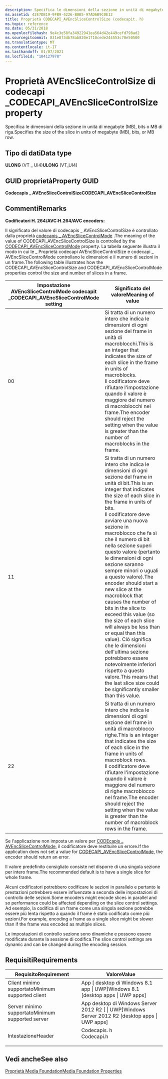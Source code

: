 ```yaml
---
description: Specifica le dimensioni della sezione in unità di megabyte (MB), bits o MB di riga.
ms.assetid: 42E7DB19-9FB9-4226-B0B5-97AD6B9C0E12
title: Proprietà CODECAPI_AVEncSliceControlSize (codecapit. h)
ms.topic: reference
ms.date: 05/31/2018
ms.openlocfilehash: 9e4c3e58fa34922941ea564d42e449cefd798ad2
ms.sourcegitcommit: 831e8f3db78ab820e1710cede244553c70e50500
ms.translationtype: MT
ms.contentlocale: it-IT
ms.lasthandoff: 01/07/2021
ms.locfileid: "104127978"
---
```

# <a name="codecapi_avencslicecontrolsize-property"></a><span data-ttu-id="5f9e4-103">Proprietà AVEncSliceControlSize di codecapi \_</span><span class="sxs-lookup"><span data-stu-id="5f9e4-103">CODECAPI\_AVEncSliceControlSize property</span></span>

<span data-ttu-id="5f9e4-104">Specifica le dimensioni della sezione in unità di megabyte (MB), bits o MB di riga.</span><span class="sxs-lookup"><span data-stu-id="5f9e4-104">Specifies the size of the slice in units of megabyte (MB), bits, or MB row.</span></span>

## <a name="data-type"></a><span data-ttu-id="5f9e4-105">Tipo di dati</span><span class="sxs-lookup"><span data-stu-id="5f9e4-105">Data type</span></span>

<span data-ttu-id="5f9e4-106">**ULONG** (VT \_ UI4)</span><span class="sxs-lookup"><span data-stu-id="5f9e4-106">**ULONG** (VT\_UI4)</span></span>

## <a name="property-guid"></a><span data-ttu-id="5f9e4-107">GUID proprietà</span><span class="sxs-lookup"><span data-stu-id="5f9e4-107">Property GUID</span></span>

<span data-ttu-id="5f9e4-108">**Codecapis \_ AVEncSliceControlSize**</span><span class="sxs-lookup"><span data-stu-id="5f9e4-108">**CODECAPI\_AVEncSliceControlSize**</span></span>

## <a name="remarks"></a><span data-ttu-id="5f9e4-109">Commenti</span><span class="sxs-lookup"><span data-stu-id="5f9e4-109">Remarks</span></span>

<span data-ttu-id="5f9e4-110">**Codificatori H. 264/AVC:**</span><span class="sxs-lookup"><span data-stu-id="5f9e4-110">**H.264/AVC encoders:**</span></span>

<span data-ttu-id="5f9e4-111">Il significato del valore di codecapis \_ AVEncSliceControlSize è controllato dalla proprietà [codecapis \_ AVEncSliceControlMode](codecapi-avencslicecontrolmode.md) .</span><span class="sxs-lookup"><span data-stu-id="5f9e4-111">The meaning of the value of CODECAPI\_AVEncSliceControlSize is controlled by the [CODECAPI\_AVEncSliceControlMode](codecapi-avencslicecontrolmode.md) property.</span></span> <span data-ttu-id="5f9e4-112">La tabella seguente illustra il modo in cui le \_ Proprietà codecapi AVEncSliceControlSize e codecapi \_ AVEncSliceControlMode controllano le dimensioni e il numero di sezioni in un frame.</span><span class="sxs-lookup"><span data-stu-id="5f9e4-112">The following table illustrates how the CODECAPI\_AVEncSliceControlSize and CODECAPI\_AVEncSliceControlMode properties control the size and number of slices in a frame.</span></span>



| <span data-ttu-id="5f9e4-113">Impostazione AVEncSliceControlMode codecapit \_</span><span class="sxs-lookup"><span data-stu-id="5f9e4-113">CODECAPI\_AVEncSliceControlMode setting</span></span> | <span data-ttu-id="5f9e4-114">Significato del valore</span><span class="sxs-lookup"><span data-stu-id="5f9e4-114">Meaning of value</span></span>                                                                                                                                                                                                                                                                                                                                                                                           |
|-----------------------------------------|------------------------------------------------------------------------------------------------------------------------------------------------------------------------------------------------------------------------------------------------------------------------------------------------------------------------------------------------------------------------------------------------------------|
| <span data-ttu-id="5f9e4-115">0</span><span class="sxs-lookup"><span data-stu-id="5f9e4-115">0</span></span>                                       | <span data-ttu-id="5f9e4-116">Si tratta di un numero intero che indica le dimensioni di ogni sezione del frame in unità di macroblocchi.</span><span class="sxs-lookup"><span data-stu-id="5f9e4-116">This is an integer that indicates the size of each slice in the frame in units of macroblocks.</span></span> <br/> <span data-ttu-id="5f9e4-117">Il codificatore deve rifiutare l'impostazione quando il valore è maggiore del numero di macroblocchi nel frame.</span><span class="sxs-lookup"><span data-stu-id="5f9e4-117">The encoder should reject the setting when the value is greater than the number of macroblocks in the frame.</span></span><br/>                                                                                                                                                                         |
| <span data-ttu-id="5f9e4-118">1</span><span class="sxs-lookup"><span data-stu-id="5f9e4-118">1</span></span>                                       | <span data-ttu-id="5f9e4-119">Si tratta di un numero intero che indica le dimensioni di ogni sezione del frame in unità di bit.</span><span class="sxs-lookup"><span data-stu-id="5f9e4-119">This is an integer that indicates the size of each slice in the frame in units of bits.</span></span> <br/> <span data-ttu-id="5f9e4-120">Il codificatore deve avviare una nuova sezione in macroblocco che fa sì che il numero di bit nella sezione superi questo valore (pertanto le dimensioni di ogni sezione saranno sempre minori o uguali a questo valore).</span><span class="sxs-lookup"><span data-stu-id="5f9e4-120">The encoder should start a new slice at the macroblock that causes the number of bits in the slice to exceed this value (so the size of each slice will always be less than or equal than this value).</span></span> <span data-ttu-id="5f9e4-121">Ciò significa che le dimensioni dell'ultima sezione potrebbero essere notevolmente inferiori rispetto a questo valore.</span><span class="sxs-lookup"><span data-stu-id="5f9e4-121">This means that the last slice size could be significantly smaller than this value.</span></span> <br/> |
| <span data-ttu-id="5f9e4-122">2</span><span class="sxs-lookup"><span data-stu-id="5f9e4-122">2</span></span>                                       | <span data-ttu-id="5f9e4-123">Si tratta di un numero intero che indica le dimensioni di ogni sezione del frame in unità di macroblocco righe.</span><span class="sxs-lookup"><span data-stu-id="5f9e4-123">This is an integer that indicates the size of each slice in the frame in units of macroblock rows.</span></span> <br/> <span data-ttu-id="5f9e4-124">Il codificatore deve rifiutare l'impostazione quando il valore è maggiore del numero di righe macroblocco nel frame.</span><span class="sxs-lookup"><span data-stu-id="5f9e4-124">The encoder should reject the setting when the value is greater than the number of macroblock rows in the frame.</span></span><br/>                                                                                                                                                                 |



 

<span data-ttu-id="5f9e4-125">Se l'applicazione non imposta un valore per [CODEcapis \_ AVEncSliceControlMode](codecapi-avencslicecontrolmode.md), il codificatore deve restituire un errore.</span><span class="sxs-lookup"><span data-stu-id="5f9e4-125">If the application does not set a value for [CODECAPI\_AVEncSliceControlMode](codecapi-avencslicecontrolmode.md), the encoder should return an error.</span></span>

<span data-ttu-id="5f9e4-126">Il valore predefinito consigliato consiste nel disporre di una singola sezione per intero frame.</span><span class="sxs-lookup"><span data-stu-id="5f9e4-126">The recommended default is to have a single slice for whole frame.</span></span>

<span data-ttu-id="5f9e4-127">Alcuni codificatori potrebbero codificare le sezioni in parallelo e pertanto le prestazioni potrebbero essere influenzate a seconda delle impostazioni di controllo delle sezioni.</span><span class="sxs-lookup"><span data-stu-id="5f9e4-127">Some encoders might encode slices in parallel and so performance could be affected depending on the slice control settings.</span></span> <span data-ttu-id="5f9e4-128">Ad esempio, la codifica di un frame come una singola sezione potrebbe essere più lenta rispetto a quando il frame è stato codificato come più sezioni.</span><span class="sxs-lookup"><span data-stu-id="5f9e4-128">For example, encoding a frame as a single slice might be slower than if the frame was encoded as multiple slices.</span></span>

<span data-ttu-id="5f9e4-129">Le impostazioni di controllo sezione sono dinamiche e possono essere modificate durante la sessione di codifica.</span><span class="sxs-lookup"><span data-stu-id="5f9e4-129">The slice control settings are dynamic and can be changed during the encoding session.</span></span>

## <a name="requirements"></a><span data-ttu-id="5f9e4-130">Requisiti</span><span class="sxs-lookup"><span data-stu-id="5f9e4-130">Requirements</span></span>



| <span data-ttu-id="5f9e4-131">Requisito</span><span class="sxs-lookup"><span data-stu-id="5f9e4-131">Requirement</span></span> | <span data-ttu-id="5f9e4-132">Valore</span><span class="sxs-lookup"><span data-stu-id="5f9e4-132">Value</span></span> |
|-------------------------------------|---------------------------------------------------------------------------------------|
| <span data-ttu-id="5f9e4-133">Client minimo supportato</span><span class="sxs-lookup"><span data-stu-id="5f9e4-133">Minimum supported client</span></span><br/> | <span data-ttu-id="5f9e4-134">App \[ desktop di Windows 8.1 app \| UWP\]</span><span class="sxs-lookup"><span data-stu-id="5f9e4-134">Windows 8.1 \[desktop apps \| UWP apps\]</span></span><br/>                                   |
| <span data-ttu-id="5f9e4-135">Server minimo supportato</span><span class="sxs-lookup"><span data-stu-id="5f9e4-135">Minimum supported server</span></span><br/> | <span data-ttu-id="5f9e4-136">App desktop di Windows Server 2012 R2 \[ \| UWP\]</span><span class="sxs-lookup"><span data-stu-id="5f9e4-136">Windows Server 2012 R2 \[desktop apps \| UWP apps\]</span></span><br/>                        |
| <span data-ttu-id="5f9e4-137">Intestazione</span><span class="sxs-lookup"><span data-stu-id="5f9e4-137">Header</span></span><br/>                   | <dl> <span data-ttu-id="5f9e4-138"><dt>Codecapis. h</dt></span><span class="sxs-lookup"><span data-stu-id="5f9e4-138"><dt>Codecapi.h</dt></span></span> </dl> |



## <a name="see-also"></a><span data-ttu-id="5f9e4-139">Vedi anche</span><span class="sxs-lookup"><span data-stu-id="5f9e4-139">See also</span></span>

<dl> <dt>

[<span data-ttu-id="5f9e4-140">Proprietà Media Foundation</span><span class="sxs-lookup"><span data-stu-id="5f9e4-140">Media Foundation Properties</span></span>](media-foundation-properties.md)
</dt> </dl>

 

 




